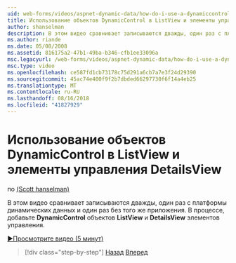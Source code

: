 ```yaml
---
uid: web-forms/videos/aspnet-dynamic-data/how-do-i-use-a-dynamiccontrol-in-listview-and-detailsview-controls
title: Использование объектов DynamicControl в ListView и элементы управления DetailsView | Документы Майкрософт
author: shanselman
description: В этом видео сравнивает записываются дважды, один раз с платформы динамических данных и один раз без того же приложения. В процессе, добавлении объектов DynamicControl ListView...
ms.author: riande
ms.date: 05/08/2008
ms.assetid: 816175a2-47b1-49ba-b346-cfb1ee33096a
msc.legacyurl: /web-forms/videos/aspnet-dynamic-data/how-do-i-use-a-dynamiccontrol-in-listview-and-detailsview-controls
msc.type: video
ms.openlocfilehash: ce587fd1cb73178c75d291a6cb7a7e3f24d29390
ms.sourcegitcommit: 45ac74e400f9f2b7dbded66297730f6f14a4eb25
ms.translationtype: MT
ms.contentlocale: ru-RU
ms.lasthandoff: 08/16/2018
ms.locfileid: "41827929"
---
```

<a name="how-do-i-use-a-dynamiccontrol-in-listview-and-detailsview-controls"></a>Использование объектов DynamicControl в ListView и элементы управления DetailsView
====================
по [(Scott hanselman)](https://github.com/shanselman)

В этом видео сравнивает записываются дважды, один раз с платформы динамических данных и один раз без того же приложения. В процессе, добавьте **DynamicControl** объектов **ListView** и **DetailsView** элементов управления.

[&#9654;Просмотрите видео (5 минут)](https://channel9.msdn.com/Blogs/ASP-NET-Site-Videos/how-do-i-use-a-dynamiccontrol-in-listview-and-detailsview-controls)

> [!div class="step-by-step"]
> [Назад](how-do-i-display-unknown-datatypes.md)
> [Вперед](getting-started-with-dynamic-data.md)
